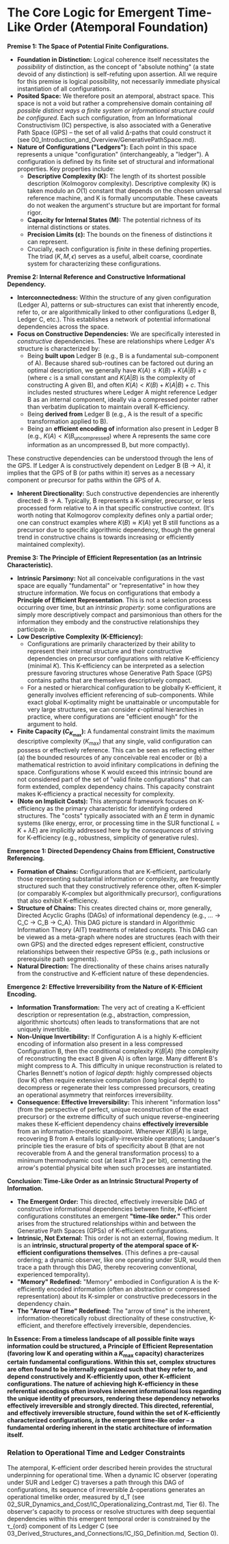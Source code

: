 # The Core Logic for Emergent Time-Like Order (Atemporal Foundation)

**Premise 1: The Space of Potential Finite Configurations.**

*   **Foundation in Distinction:** Logical coherence itself necessitates the *possibility* of distinction, as the concept of "absolute nothing" (a state devoid of any distinction) is self-refuting upon assertion. All we require for this premise is logical possibility, not necessarily immediate physical instantiation of all configurations.
*   **Posited Space:** We therefore posit an atemporal, abstract space. This space is not a void but rather a comprehensive domain containing *all possible distinct ways a finite system or informational structure could be configured*. Each such configuration, from an Informational Constructivism (IC) perspective, is also associated with a Generative Path Space (GPS) – the set of all valid Δ-paths that could construct it (see 00_Introduction_and_Overview/GenerativePathSpace.md).
*   **Nature of Configurations ("Ledgers"):** Each point in this space represents a unique "configuration" (interchangeably, a "ledger"). A configuration is defined by its finite set of structural and informational properties. Key properties include:
    *   **Descriptive Complexity (K):** The length of its shortest possible description (Kolmogorov complexity). Descriptive complexity (K) is taken modulo an $O(1)$ constant that depends on the chosen universal reference machine, and K is formally uncomputable. These caveats do not weaken the argument's structure but are important for formal rigor.
    *   **Capacity for Internal States (M):** The potential richness of its internal distinctions or states.
    *   **Precision Limits (ε):** The bounds on the fineness of distinctions it can represent.
    *   Crucially, each configuration is *finite* in these defining properties. The triad $(K, M, \epsilon)$ serves as a useful, albeit coarse, coordinate system for characterizing these configurations.

**Premise 2: Internal Reference and Constructive Informational Dependency.**

*   **Interconnectedness:** Within the structure of any given configuration (Ledger A), patterns or sub-structures can exist that inherently encode, refer to, or are algorithmically linked to other configurations (Ledger B, Ledger C, etc.). This establishes a network of potential informational dependencies across the space.
*   **Focus on Constructive Dependencies:** We are specifically interested in *constructive* dependencies. These are relationships where Ledger A's structure is characterized by:
    *   Being **built upon** Ledger B (e.g., B is a fundamental sub-component of A). Because shared sub-routines can be factored out during an optimal description, we generally have $K(A) \le K(B) + K(A|B) + c$ (where `c` is a small constant and $K(A|B)$ is the complexity of constructing A given B), and often $K(A) < K(B) + K(A|B) + c$. This includes nested structures where Ledger A might reference Ledger B as an internal component, ideally via a compressed pointer rather than verbatim duplication to maintain overall K-efficiency.
    *   Being **derived from** Ledger B (e.g., A is the result of a specific transformation applied to B).
    *   Being an **efficient encoding of** information also present in Ledger B (e.g., $K(A) < K(B_{\text{uncompressed}})$ where A represents the same core information as an uncompressed B, but more compactly).

   These constructive dependencies can be understood through the lens of the GPS. If Ledger A is constructively dependent on Ledger B (B → A), it implies that the GPS of B (or paths within it) serves as a necessary component or precursor for paths within the GPS of A.

*   **Inherent Directionality:** Such constructive dependencies are inherently directed: B → A. Typically, B represents a K-simpler, precursor, or less processed form relative to A in that specific constructive context. (It's worth noting that Kolmogorov complexity defines only a partial order; one can construct examples where $K(B) \approx K(A)$ yet B still functions as a precursor due to specific algorithmic dependency, though the general trend in constructive chains is towards increasing or efficiently maintained complexity).

**Premise 3: The Principle of Efficient Representation (as an Intrinsic Characteristic).**

*   **Intrinsic Parsimony:** Not all conceivable configurations in the vast space are equally "fundamental" or "representative" in how they structure information. We focus on configurations that embody a **Principle of Efficient Representation**. This is not a selection process occurring over time, but an *intrinsic property*: some configurations are simply more descriptively compact and parsimonious than others for the information they embody and the constructive relationships they participate in.
*   **Low Descriptive Complexity (K-Efficiency):**
    *   Configurations are primarily characterized by their ability to represent their internal structure and their constructive dependencies on precursor configurations with relative K-efficiency (minimal $K$). This K-efficiency can be interpreted as a selection pressure favoring structures whose Generative Path Space (GPS) contains paths that are themselves descriptively compact.
    *   For a nested or hierarchical configuration to be globally K-efficient, it generally involves efficient referencing of sub-components. While exact global K-optimality might be unattainable or uncomputable for very large structures, we can consider $\epsilon$-optimal hierarchies in practice, where configurations are "efficient enough" for the argument to hold.
*   **Finite Capacity ($C_{K_{\text{max}}}$):** A fundamental constraint limits the maximum descriptive complexity ($K_{\text{max}}$) that any single, valid configuration can possess or effectively reference. This can be seen as reflecting either (a) the bounded resources of any conceivable real encoder or (b) a mathematical restriction to avoid infinitary complications in defining the space. Configurations whose K would exceed this intrinsic bound are not considered part of the set of "valid finite configurations" that can form extended, complex dependency chains. This capacity constraint makes K-efficiency a practical necessity for complexity.
*   **(Note on Implicit Costs):** This atemporal framework focuses on K-efficiency as the primary characteristic for identifying ordered structures. The "costs" typically associated with an $E$ term in dynamic systems (like energy, error, or processing time in the SUR functional $L=K+λE$) are implicitly addressed here by the *consequences* of striving for K-efficiency (e.g., robustness, simplicity of generative rules).

**Emergence 1: Directed Dependency Chains from Efficient, Constructive Referencing.**

*   **Formation of Chains:** Configurations that are K-efficient, particularly those representing substantial information or complexity, are frequently structured such that they constructively reference other, often K-simpler (or comparably K-complex but algorithmically precursor), configurations that also exhibit K-efficiency.
*   **Structure of Chains:** This creates directed chains or, more generally, Directed Acyclic Graphs (DAGs) of informational dependency (e.g., ... → C_C → C_B → C_A). This DAG picture is standard in Algorithmic Information Theory (AIT) treatments of related concepts. This DAG can be viewed as a meta-graph where nodes are structures (each with their own GPS) and the directed edges represent efficient, constructive relationships between their respective GPSs (e.g., path inclusions or prerequisite path segments).
*   **Natural Direction:** The directionality of these chains arises naturally from the constructive and K-efficient nature of these dependencies.

**Emergence 2: Effective Irreversibility from the Nature of K-Efficient Encoding.**

*   **Information Transformation:** The very act of creating a K-efficient description or representation (e.g., abstraction, compression, algorithmic shortcuts) often leads to transformations that are not uniquely invertible.
*   **Non-Unique Invertibility:** If Configuration A is a highly K-efficient encoding of information also present in a less compressed Configuration B, then the conditional complexity $K(B|A)$ (the complexity of reconstructing the exact B given A) is often large. Many different B's might compress to A. This difficulty in unique reconstruction is related to Charles Bennett's notion of *logical depth*: highly compressed objects (low K) often require extensive computation (long logical depth) to decompress or regenerate their less compressed precursors, creating an operational asymmetry that reinforces irreversibility.
*   **Consequence: Effective Irreversibility:** This inherent "information loss" (from the perspective of perfect, unique reconstruction of the exact precursor) or the extreme difficulty of such unique reverse-engineering makes these K-efficient dependency chains **effectively irreversible** from an information-theoretic standpoint. Whenever $K(B|A)$ is large, recovering B from A entails logically-irreversible operations; Landauer's principle ties the erasure of bits of specificity about B (that are not recoverable from A and the general transformation process) to a minimum thermodynamic cost (at least $kT \ln 2$ per bit), cementing the arrow's potential physical bite when such processes are instantiated.

**Conclusion: Time-Like Order as an Intrinsic Structural Property of Information.**

*   **The Emergent Order:** This directed, effectively irreversible DAG of constructive informational dependencies between finite, K-efficient configurations constitutes an emergent **"time-like order."** This order arises from the structured relationships within and between the Generative Path Spaces (GPSs) of K-efficient configurations.
*   **Intrinsic, Not External:** This order is not an external, flowing medium. It is an **intrinsic, structural property of the atemporal space of K-efficient configurations themselves**. (This defines a pre-causal ordering; a dynamic observer, like one operating under SUR, would then trace a path through this DAG, thereby recovering conventional, experienced temporality).
*   **"Memory" Redefined:** "Memory" embodied in Configuration A is the K-efficiently encoded information (often an abstraction or compressed representation) about its K-simpler or constructive predecessors in the dependency chain.
*   **The "Arrow of Time" Redefined:** The "arrow of time" is the inherent, information-theoretically robust directionality of these constructive, K-efficient, and therefore effectively irreversible, dependencies.

**In Essence: From a timeless landscape of all possible finite ways information could be structured, a Principle of Efficient Representation (favoring low K and operating within a $K_{\text{max}}$ capacity) characterizes certain fundamental configurations. Within this set, complex structures are often found to be internally organized such that they refer to, and depend constructively and K-efficiently upon, other K-efficient configurations. The nature of achieving high K-efficiency in these referential encodings often involves inherent informational loss regarding the unique identity of precursors, rendering these dependency networks effectively irreversible and strongly directed. This directed, referential, and effectively irreversible structure, found within the set of K-efficiently characterized configurations, *is* the emergent time-like order – a fundamental ordering inherent in the static architecture of information itself.**

### Relation to Operational Time and Ledger Constraints

The atemporal, K-efficient order described herein provides the structural underpinning for operational time. When a dynamic IC observer (operating under SUR and Ledger C) traverses a path through this DAG of configurations, its sequence of irreversible Δ-operations generates an operational timelike order, measured by d_T (see 02_SUR_Dynamics_and_Cost/IC_Operationalizing_Contrast.md, Tier 6). The observer's capacity to process or resolve structures with deep sequential dependencies within this emergent temporal order is constrained by the τ_{ord} component of its Ledger C (see 03_Derived_Structures_and_Connections/IC_ISG_Definition.md, Section 0).
